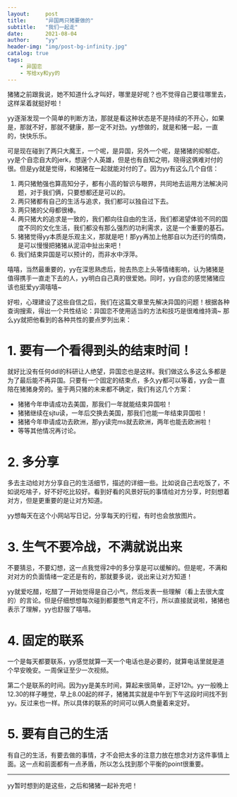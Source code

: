 ```yaml
---
layout:     post
title:      "异国两只猪要做的"
subtitle:   "我们一起走"
date:       2021-08-04
author:     "yy"
header-img: "img/post-bg-infinity.jpg"
catalog: true
tags:
    - 异国恋
    - 写给xy和yy的
---
```


猪猪之前跟我说，她不知道什么才叫好，哪里是好呢？也不觉得自己要往哪里去，这样呆着就挺好啦！

yy逐渐发现一个简单的判断方法，那就是看这种状态是不是持续的不开心，如果是，那就不好，那就不健康，那一定不对劲。yy想做的，就是和猪一起，一直的，快快乐乐。

可是现在碰到了两只大魔王，一个呢，是异国，另外一个呢，是猪猪的抑郁症。yy是个自恋自大的jerk，想逞个人英雄，但是也有自知之明，晓得这俩难对付的很。但是yy就是觉得，和猪猪在一起就能对付的了。因为yy有这么几个自信：
1. 两只猪勉强也算高知分子，都有小高的智识与眼界，共同地去运用方法解决问题，对于我们俩，只要想都还是可以的。
2. 两只猪都有自己的生活与追求，我们都可以独自过下去。
3. 两只猪的父母都很棒。
4. 两只猪大的追求是一致的，我们都向往自由的生活，我们都渴望体验不同的国度不同的文化生活，我们都没有那么强烈的功利需求，这是一个重要的基石。
5. 猪猪觉得yy本质是乐观主义，那就是吧！那yy再加上他那自以为还行的情商，是可以慢慢把猪猪从泥沼中扯出来吧！
6. 我们结束异国是可以预计的，而非水中浮萍。

嘻嘻，当然最重要的，yy在深思熟虑后，抛去热恋上头等情绪影响，认为猪猪是值得携手一直走下去的人，yy明白自己真的很爱她。同时，yy自恋的感觉猪猪应该也挺爱yy滴嘻嘻~

好啦，心理建设了这些自信之后，我们在这篇文章里先解决异国的问题！根据各种查询搜索，得出一个共性结论：异国恋不使用适当的方法和技巧是很难维持滴~ 那么yy就把他看到的各种共性的要点罗列出来：

# 1. 要有一个看得到头的结束时间！
就好比没有任何ddl的科研让人绝望，异国恋也是这样。我们做这么多这么多都是为了最后能不再异国。只要有一个固定的结束点，多久yy都可以等着，yy会一直陪在猪猪身旁的。鉴于两只猪的未来都不确定，我们有这几个方案：

- 猪猪今年申请成功去美国，那我们一年就能结束异国啦！
- 猪猪继续在sjtu读，一年后交换去美国，那我们也能一年结束异国啦！
- 猪猪今年申请成功去欧洲，那yy读完ms就去欧洲，两年也能去欧洲啦！
- 等等其他情况再讨论。

# 2. 多分享
多去主动给对方分享自己的生活细节，描述的详细一些。比如说自己去吃饭了，不如说吃啥子，好不好吃比较好。看到好看的风景好玩的事情给对方分享，时刻想着对方，但是更重要的是让对方知道。

yy想每天在这个小网站写日记，分享每天的行程，有时也会放放图片。


# 3. 生气不要冷战，不满就说出来
不要猜忌，不要幻想，这一点我觉得2中的多分享是可以缓解的。但是呢，不满和对对方的负面情绪一定还是有的，那就要多说，说出来让对方知道！

yy就爱吃醋，吃醋了一开始觉得是自己小气，然后发表一些理解（看上去很大度的）的言论。但是仔细想想每次碰到都要憋气肯定不行，所以直接就说啦，猪猪也表示了理解，yy也舒服了嘻嘻。


# 4. 固定的联系
一个是每天都要联系，yy感觉就算一天一个电话也是必要的，就算电话里就是道个早安晚安。一周保证至少一次视频。

第二个是联系的时间。因为yy是美东时间，算起来很简单，正好12h。yy一般晚上12.30的样子睡觉，早上8.00起的样子，猪猪其实就是中午到下午这段时间找不到yy。反过来也一样。所以具体的联系的时间可以俩人商量着来定好。


# 5. 要有自己的生活
有自己的生活，有要去做的事情，才不会把太多的注意力放在想念对方这件事情上面。这一点和前面都有一点矛盾，所以怎么找到那个平衡的point很重要。




---

yy暂时想到的是这些，之后和猪猪一起补充吧！






















